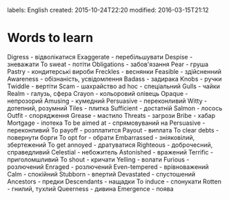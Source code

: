 labels: English
created: 2015-10-24T22:20
modified: 2016-03-15T21:12

# Words to learn

Digress - відволікатися
Exaggerate - перебільшувати
Despise - зневажати
To sweat - потіти
Obligations - забов'язання
Pear - груша
Pastry - кондитерські вироби
Freckles - веснянки
Feasible - здійсненний
Awareness - обізнаність, усвідомлення
Badass - задирака
Knobs - ручки
Twiddle - вертіти
Scam - шахрайство
ad hoc - спеціальний
Gulls - чайки
Realm - галузь, сфера
Crayon - кольоровий олівець
Opaque - непрозорий
Amusing - кумедний
Persuasive - переконливий
Witty - дотепний, розумний
Tiles - плитка
Sufficient - достатній
Salmon - лосось
Outfit - спорядження
Grease - мастило
Threats - загрози
Bribe - хабар
Mortgage - іпотека
To be aimed at - спрямовуваний на
Persuasive - переконливий
To payoff - розплатится
Payout - виплата
To clear debts - повернути борги
To opt for - обрати
Embarrassed - зніяковілий, збертежений
To get annoyed - дратуватися
Righteous - доброчесний, справедливий
Celestial - небожитель
Astonished - вражений
Terrific - приголомшливий
To shout - кричати
Yelling - волати
Furious - розлючений
Enraged - розлючений
Even-tempered - врівноважений
Calm - спокійний
Stubborn - впертий
Devastated - спустошений
Ancestors - предки
Descendants - нащадки
To induce - спонукати
Rotten - гнилий, тухлий
Queerness - дивина
Emergence - поява
